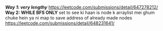 ***Way 1: very lengthy***
https://leetcode.com/submissions/detail/647278212/
​
**Way 2: WHILE BFS ONLY**
set to see ki haan is node k arraylist mei ghum chuke hein ya ni
map to save address of already made nodes
https://leetcode.com/submissions/detail/648231641/